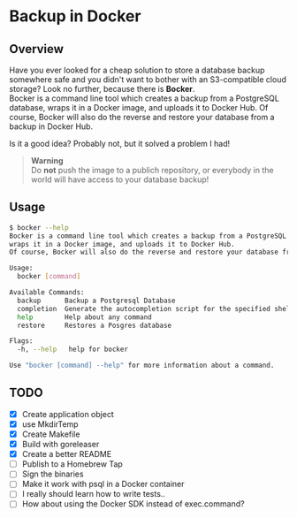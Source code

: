 # Backup in Docker

## Overview

Have you ever looked for a cheap solution to store a database backup somewhere safe and you didn't want to bother with an S3-compatible cloud storage?
Look no further, because there is **Bocker**.  
Bocker is a command line tool which creates a backup from a PostgreSQL database, wraps it in a Docker image, and uploads it to Docker Hub. Of course, Bocker will also do the reverse and restore your database from a backup in Docker Hub.

Is it a good idea? Probably not, but it solved a problem I had!

> **Warning**  
> Do **not** push the image to a publich repository, or everybody in the world will have access to your database backup!

## Usage

```sh
$ bocker --help
Bocker is a command line tool which creates a backup from a PostgreSQL database, 
wraps it in a Docker image, and uploads it to Docker Hub. 
Of course, Bocker will also do the reverse and restore your database from a backup in Docker Hub.

Usage:
  bocker [command]

Available Commands:
  backup      Backup a Postgresql Database
  completion  Generate the autocompletion script for the specified shell
  help        Help about any command
  restore     Restores a Posgres database

Flags:
  -h, --help   help for bocker

Use "bocker [command] --help" for more information about a command.
```

## TODO

- [x] Create application object
- [x] use MkdirTemp
- [x] Create Makefile
- [x] Build with goreleaser
- [x] Create a better README
- [ ] Publish to a Homebrew Tap
- [ ] Sign the binaries
- [ ] Make it work with psql in a Docker container
- [ ] I really should learn how to write tests..
- [ ] How about using the Docker SDK instead of exec.command?
